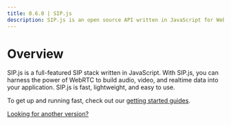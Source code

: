 ```yaml
---
title: 0.6.0 | SIP.js
description: SIP.js is an open source API written in JavaScript for WebRTC developers to add the SIP signaling protocol to their applications. 
---
```


# Overview

SIP.js is a full-featured SIP stack written in JavaScript. With SIP.js, you can harness the power of WebRTC to build audio, video, and realtime data into your application. SIP.js is fast, lightweight, and easy to use.

To get up and running fast, check out our [getting started guides](/guides/).

[Looking for another version?](/api/)
